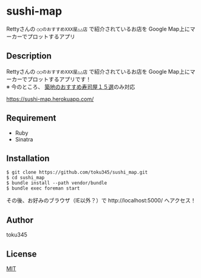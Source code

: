 # sushi-map

Rettyさんの `○○のおすすめXXX屋△△店` で紹介されているお店を Google Map上にマーカーでプロットするアプリ

## Description

Rettyさんの `○○のおすすめXXX屋△△店` で紹介されているお店を Google Map上にマーカーでプロットするアプリです！  
※ 今のところ、 [築地のおすすめ寿司屋１５選](http://retty.me/area/PRE13/ARE2/SUB204/LCAT2/CAT30/topic/178/)のみ対応

https://sushi-map.herokuapp.com/


## Requirement

- Ruby
- Sinatra

## Installation

```
$ git clone https://github.com/toku345/sushi_map.git
$ cd sushi_map
$ bundle install --path vendor/bundle
$ bundle exec foreman start
```

その後、お好みのブラウザ（IE以外？）で http://localhost:5000/ へアクセス！

## Author

toku345

## License

[MIT](http://b4b4r07.mit-license.org)
